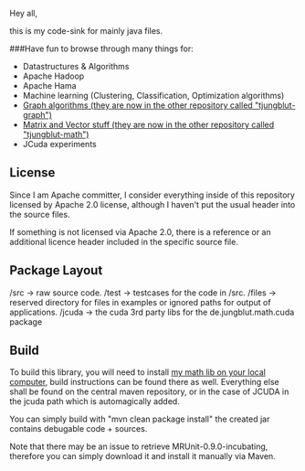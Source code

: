 Hey all,

this is my code-sink for mainly java files.

###Have fun to browse through many things for:

- Datastructures & Algorithms
- Apache Hadoop
- Apache Hama
- Machine learning (Clustering, Classification, Optimization algorithms)
- [Graph algorithms (they are now in the other repository called "tjungblut-graph")](https://github.com/thomasjungblut/tjungblut-graph "Thomas' nifty graph lib")
- [Matrix and Vector stuff (they are now in the other repository called "tjungblut-math")](https://github.com/thomasjungblut/tjungblut-math "Thomas' nifty math lib")
- JCuda experiments

License
-------


Since I am Apache committer, I consider everything inside of this repository 
licensed by Apache 2.0 license, although I haven't put the usual header into the source files.

If something is not licensed via Apache 2.0, there is a reference or an additional licence header included in the specific source file.

Package Layout
--------------

/src -> raw source code.
/test -> testcases for the code in /src.
/files -> reserved directory for files in examples or ignored paths for output of applications.
/jcuda -> the cuda 3rd party libs for the de.jungblut.math.cuda package

Build
-----

To build this library, you will need to install [my math lib on your local computer](https://github.com/thomasjungblut/tjungblut-math "Thomas' nifty math lib"), build instructions can be found there as well.
Everything else shall be found on the central maven repository, or in the case of JCUDA in the jcuda path which is automagically added.

You can simply build with "mvn clean package install" the created jar contains debugable code + sources.

Note that there may be an issue to retrieve MRUnit-0.9.0-incubating, therefore you can simply download it and install it manually via Maven.